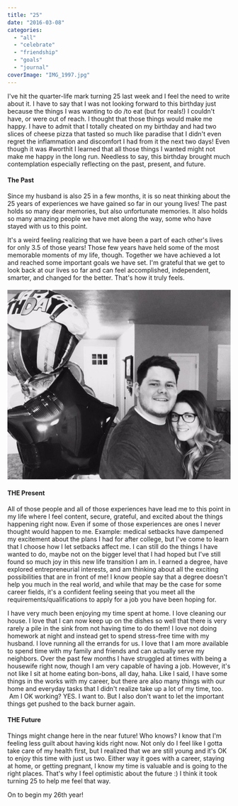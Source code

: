 ```yaml
---
title: "25"
date: "2016-03-08"
categories: 
  - "all"
  - "celebrate"
  - "friendship"
  - "goals"
  - "journal"
coverImage: "IMG_1997.jpg"
---
```


I've hit the quarter-life mark turning 25 last week and I feel the need to write about it. I have to say that I was not looking forward to this birthday just because the things I was wanting to do /to eat (but for reals!) I couldn't have, or were out of reach. I thought that those things would make me happy. I have to admit that I totally cheated on my birthday and had two slices of cheese pizza that tasted so much like paradise that I didn't even regret the inflammation and discomfort I had from it the next two days! Even though it was #worthit I learned that all those things I wanted might not make me happy in the long run. Needless to say, this birthday brought much contemplation especially reflecting on the past, present, and future.

#### The Past

Since my husband is also 25 in a few months, it is so neat thinking about the 25 years of experiences we have gained so far in our young lives! The past holds so many dear memories, but also unfortunate memories. It also holds so many amazing people we have met along the way, some who have stayed with us to this point.

It's a weird feeling realizing that we have been a part of each other's lives for only 3.5 of those years! Those few years have held some of the most memorable moments of my life, though. Together we have achieved a lot and reached some important goals we have set. I'm grateful that we get to look back at our lives so far and can feel accomplished, independent, smarter, and changed for the better. That's how it truly feels.

#### ![feeling 25, 25, turning 25, 25 years old, newlywed, 25 year old newlywed, married 25, marriage advice, reflection at 25, accomplishments at 25, marriage help, awesome parts of marriage, love, newlyweds, newlywed life, when to have kids](images/IMG_1001.jpg)

#### THE Present

All of those people and all of those experiences have lead me to this point in my life where I feel content, secure, grateful, and excited about the things happening right now. Even if some of those experiences are ones I never thought would happen to me. Example: medical setbacks have dampened my excitement about the plans I had for after college, but I've come to learn that I choose how I let setbacks affect me. I can still do the things I have wanted to do, maybe not on the bigger level that I had hoped but I've still found so much joy in this new life transition I am in. I earned a degree, have explored entrepreneurial interests, and am thinking about all the exciting possibilities that are in front of me! I know people say that a degree doesn't help you much in the real world, and while that may be the case for some career fields, it's a confident feeling seeing that you meet all the requirements/qualifications to apply for a job you have been hoping for.

I have very much been enjoying my time spent at home. I love cleaning our house. I love that I can now keep up on the dishes so well that there is very rarely a pile in the sink from not having time to do them! I love not doing homework at night and instead get to spend stress-free time with my husband. I love running all the errands for us. I love that I am more available to spend time with my family and friends and can actually serve my neighbors. Over the past few months I have struggled at times with being a housewife right now, though I am very capable of having a job. However, it's not like I sit at home eating bon-bons, all day, haha. Like I said, I have some things in the works with my career, but there are also many things with our home and everyday tasks that I didn't realize take up a lot of my time, too.  Am I OK working? YES. I want to. But I also don't want to let the important things get pushed to the back burner again.

#### THE Future

Things might change here in the near future! Who knows? I know that I'm feeling less guilt about having kids right now. Not only do I feel like I gotta take care of my health first, but I realized that we are still young and it's OK to enjoy this time with just us two. Either way it goes with a career, staying at home, or getting pregnant, I know my time is valuable and is going to the right places. That's why I feel optimistic about the future :) I think it took turning 25 to help me feel that way.

On to begin my 26th year!
